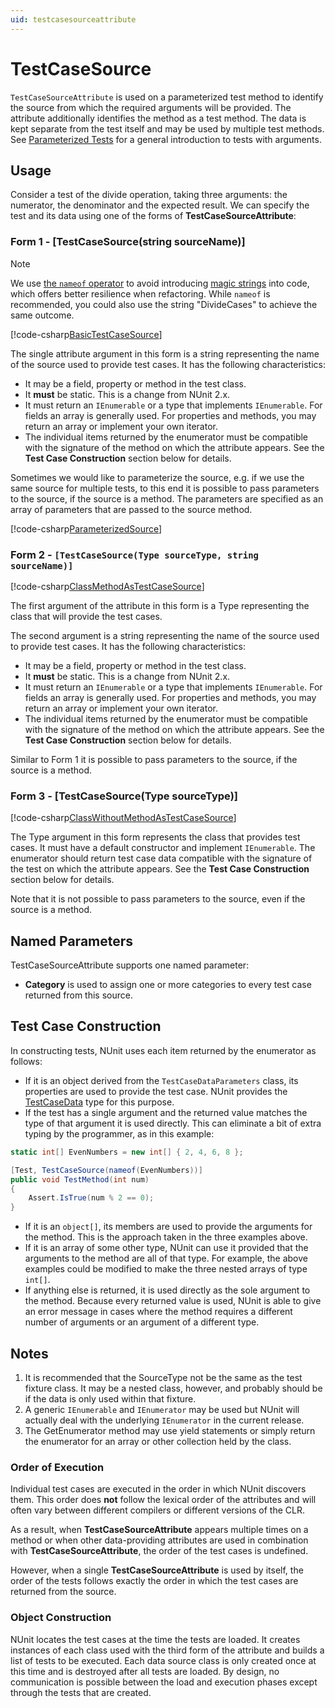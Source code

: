 ```yaml
---
uid: testcasesourceattribute
---
```


# TestCaseSource

`TestCaseSourceAttribute` is used on a parameterized test method to
identify the source from which the required arguments will be provided.
The attribute additionally identifies the method as a test method.
The data is kept separate from the test itself and may be used by multiple
test methods. See [Parameterized Tests](xref:parameterizedtests) for a general introduction to
tests with arguments.

## Usage

Consider a test of the divide operation, taking three arguments: the numerator, the denominator and the expected result. We can specify the test and its data using one of the forms of **TestCaseSourceAttribute**:

### Form 1 - [TestCaseSource(string sourceName)]

> [!NOTE]
> We use [the `nameof` operator](https://docs.microsoft.com/dotnet/csharp/language-reference/operators/nameof) to avoid introducing [magic strings](https://wikipedia.org/wiki/Magic_string) into code, which offers better resilience when refactoring. While `nameof` is recommended, you could also use the string "DivideCases" to achieve the same outcome.

[!code-csharp[BasicTestCaseSource](~/snippets/Snippets.NUnit/TestCaseSourceExamples.cs#BasicTestCaseSource)]

The single attribute argument in this form is a string representing the name of the source used
to provide test cases. It has the following characteristics:

* It may be a field, property or method in the test class.
* It **must** be static. This is a change from NUnit 2.x.
* It must return an `IEnumerable` or a type that implements `IEnumerable`. For fields an array is generally used. For properties and methods, you may return an array or implement your own iterator.
* The individual items returned by the enumerator must be compatible
   with the signature of the method on which the attribute appears.
   See the **Test Case Construction** section below for details.

Sometimes we would like to parameterize the source, e.g. if we use the same source for multiple tests, to this end it is possible to pass parameters to the source, if the source is a method. The parameters are specified as an array of parameters that are passed to the source method.

[!code-csharp[ParameterizedSource](~/snippets/Snippets.NUnit/TestCaseSourceExamples.cs#ParameterizedSource)]

### Form 2 - `[TestCaseSource(Type sourceType, string sourceName)]`

[!code-csharp[ClassMethodAsTestCaseSource](~/snippets/Snippets.NUnit/TestCaseSourceExamples.cs#ClassMethodAsTestCaseSource)]

The first argument of the attribute in this form is a Type representing the class that will provide
the test cases.

The second argument is a string representing the name of the source used
to provide test cases. It has the following characteristics:

* It may be a field, property or method in the test class.
* It **must** be static. This is a change from NUnit 2.x.
* It must return an `IEnumerable` or a type that implements `IEnumerable`. For fields an array is generally used. For properties and methods, you may return an array or implement your own iterator.
* The individual items returned by the enumerator must be compatible
   with the signature of the method on which the attribute appears.
   See the **Test Case Construction** section below for details.

Similar to Form 1 it is possible to pass parameters to the source, if the source is a method.

### Form 3 - [TestCaseSource(Type sourceType)]

[!code-csharp[ClassWithoutMethodAsTestCaseSource](~/snippets/Snippets.NUnit/TestCaseSourceExamples.cs#ClassWithoutMethodAsTestCaseSource)]

The Type argument in this form represents the class that provides test cases.
It must have a default constructor and implement `IEnumerable`. The enumerator
should return test case data compatible with the signature of the test on which the attribute appears.
See the **Test Case Construction** section below for details.

Note that it is not possible to pass parameters to the source, even if the source is a method.

## Named Parameters

TestCaseSourceAttribute supports one named parameter:

* **Category** is used to assign one or more categories to every test case returned from this source.

## Test Case Construction

In constructing tests, NUnit uses each item returned by
the enumerator as follows:

* If it is an object derived from the `TestCaseDataParameters` class,
   its properties are used to provide the test case. NUnit provides
   the [TestCaseData](xref:testcasedata) type for this purpose.
* If the test has a single argument and the returned value matches the type of
   that argument it is used directly. This can eliminate a bit of extra typing by the programmer,
   as in this example:

```csharp
static int[] EvenNumbers = new int[] { 2, 4, 6, 8 };

[Test, TestCaseSource(nameof(EvenNumbers))]
public void TestMethod(int num)
{
    Assert.IsTrue(num % 2 == 0);
}
```

* If it is an `object[]`, its members are used to provide
   the arguments for the method. This is the approach taken in
   the three examples above.
* If it is an array of some other type, NUnit can use it provided
   that the arguments to the method are all of that type. For example,
   the above examples could be modified to make the three nested arrays
   of type `int[]`.
* If anything else is returned, it is used directly as the sole
   argument to the method. Because every returned value is used,
   NUnit is able to give an error message in cases where the method
   requires a different number of arguments or
   an argument of a different type.

## Notes

1. It is recommended that the SourceType not be the same as the test fixture class. It may be a nested class, however, and probably should be if the data is only used within that fixture.
2. A generic `IEnumerable` and `IEnumerator` may be used but NUnit will actually deal with the underlying `IEnumerator` in the current release.
3. The GetEnumerator method may use yield statements or simply return the enumerator for an array or other collection held by the class.

### Order of Execution

Individual test cases are executed in the order in which NUnit discovers them. This order does **not**
follow the lexical order of the attributes and will often vary between different
compilers or different versions of the CLR.

As a result, when **TestCaseSourceAttribute** appears multiple times on a
method or when other data-providing attributes are used in combination with
**TestCaseSourceAttribute**, the order of the test cases is undefined.

However, when a single **TestCaseSourceAttribute** is used by itself,
the order of the tests follows exactly the order in which the test cases
are returned from the source.

### Object Construction

NUnit locates the test cases at the time the tests are loaded. It creates
instances of each class used with the third form of the attribute and builds a list of
tests to be executed. Each data source class is only created once at this
time and is destroyed after all tests are loaded. By design, no communication is
possible between the load and execution phases except through the tests that
are created.
